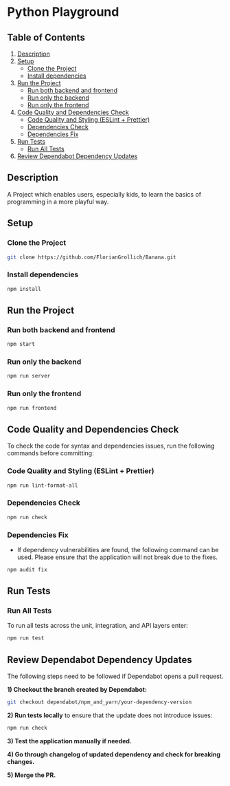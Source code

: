 # Python Playground

## Table of Contents

1. [Description](#description)
2. [Setup](#setup)
   - [Clone the Project](#clone-the-project)
   - [Install dependencies](#install-dependencies)
3. [Run the Project](#run-the-project)
   - [Run both backend and frontend](#run-both-backend-and-frontend)
   - [Run only the backend](#run-only-the-backend)
   - [Run only the frontend](#run-only-the-frontend)
4. [Code Quality and Dependencies Check](#code-quality-and-dependencies-check)
   - [Code Quality and Styling (ESLint + Prettier)](#code-quality-and-styling-eslint--prettier)
   - [Dependencies Check](#dependencies-check)
   - [Dependencies Fix](#dependencies-fix)
5. [Run Tests](#run-tests)
   - [Run All Tests](#run-all-tests)
6. [Review Dependabot Dependency Updates](#review-dependabot-dependency-updates)

## Description

A Project which enables users, especially kids, to learn the basics of programming in a more playful way.


## Setup

### Clone the Project

```bash
git clone https://github.com/FlorianGrollich/Banana.git
```

### Install dependencies
``` bash
npm install
````

## Run the Project

### Run both backend and frontend

```bash
npm start
```

### Run only the backend

```bash
npm run server
```

### Run only the frontend

```bash
npm run frontend
````

## Code Quality and Dependencies Check

To check the code for syntax and dependencies issues, run the following commands before committing:

### Code Quality and Styling (ESLint + Prettier)
```bash
npm run lint-format-all
```

### Dependencies Check
```bash
npm run check
```

### Dependencies Fix
- If dependency vulnerabilities are found, the following command can be used. Please ensure that the application will not break due to the fixes.
```bash
npm audit fix
```

## Run Tests

### Run All Tests
To run all tests across the unit, integration, and API layers enter:
```bash
npm run test
```

## Review Dependabot Dependency Updates

The following steps need to be followed if Dependabot opens a pull request.

**1) **Checkout the branch created by Dependabot:****
  ```bash
  git checkout dependabot/npm_and_yarn/your-dependency-version
  ```

**2) Run tests locally** to ensure that the update does not introduce issues:
  ```bash
  npm run check
  ```

**3) Test the application manually if needed.**

**4) Go through changelog of updated dependency and check for breaking changes.**

**5) Merge the PR.**

